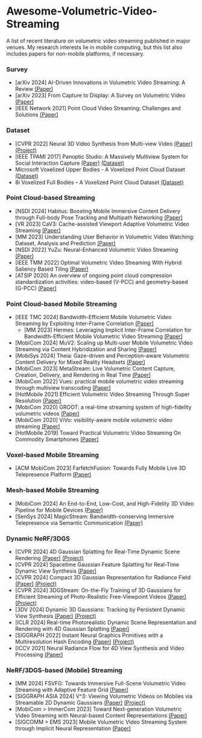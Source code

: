 # Awesome-Volumetric-Video-Streaming
A list of recent literature on volumetric video streaming published in major venues. My research interests lie in mobile computing, but this list also includes papers for non-mobile platforms, if necessary.

### Survey
* [arXiv 2024] AI-Driven Innovations in Volumetric Video Streaming: A Review [(Paper)](https://arxiv.org/abs/2412.12208)
* [arXiv 2023] From Capture to Display: A Survey on Volumetric Video [(Paper)](https://arxiv.org/abs/2309.05658)
* [IEEE Network 2021] Point Cloud Video Streaming: Challenges and Solutions [(Paper)](https://ieeexplore.ieee.org/abstract/document/9537928)

### Dataset
* [CVPR 2022] Neural 3D Video Synthesis from Multi-view Video [(Paper)](https://openaccess.thecvf.com/content/CVPR2022/papers/Li_Neural_3D_Video_Synthesis_From_Multi-View_Video_CVPR_2022_paper.pdf) [(Project)](https://neural-3d-video.github.io/) 
* [IEEE TPAMI 2017] Panoptic Studio: A Massively Multiview System for Social Interaction Capture [(Paper)](https://ieeexplore.ieee.org/abstract/document/8187699) [(Dataset)](http://domedb.perception.cs.cmu.edu/index.html)
* Microsoft Voxelized Upper Bodies - A Voxelized Point Cloud Dataset [(Dataset)](https://plenodb.jpeg.org/pc/microsoft/)
* 8i Voxelized Full Bodies – A Voxelized Point Cloud Dataset [(Dataset)](https://jpeg.org/plenodb/pc/8ilabs/)

### Point Cloud-based Streaming
* [NSDI 2024] Habitus: Boosting Mobile Immersive Content Delivery through Full-body Pose Tracking and Multipath Networking [(Paper)](https://www.usenix.org/conference/nsdi24/presentation/zhang-anlan)
* [VR 2023] CaV3: Cache-assisted Viewport Adaptive Volumetric Video Streaming [(Paper)](https://ieeexplore.ieee.org/document/10108421)
* [MM 2023] Understanding User Behavior in Volumetric Video Watching: Dataset, Analysis and Prediction [(Paper)](https://dl.acm.org/doi/abs/10.1145/3581783.3613810)
* [NSDI 2022] YuZu: Neural-Enhanced Volumetric Video Streaming [(Paper)](https://www.usenix.org/conference/nsdi22/presentation/zhang-anlan)
* [IEEE TMM 2022] Optimal Volumetric Video Streaming With Hybrid Saliency Based Tiling [(Paper)](https://ieeexplore.ieee.org/document/9720162)
* [ATSIP 2020] An overview of ongoing point cloud compression standardization activities: video-based (V-PCC) and geometry-based (G-PCC) [(Paper)](http://dx.doi.org/10.1017/ATSIP.2020.12)

### Point Cloud-based Mobile Streaming
* [IEEE TMC 2024] Bandwidth-Efficient Mobile Volumetric Video Streaming by Exploiting Inter-Frame Correlation [(Paper)](https://dl.acm.org/doi/10.1109/TMC.2024.3367750)
  * [MM 2023] Hermes: Leveraging Implicit Inter-Frame Correlation for Bandwidth-Efficient Mobile Volumetric Video Streaming [(Paper)](https://dl.acm.org/doi/10.1145/3581783.3613907)
* [MobiCom 2024] MuV2: Scaling up Multi-user Mobile Volumetric Video Streaming via Content Hybridization and Sharing [(Paper)](https://dl.acm.org/doi/10.1145/3636534.3649364)
* [MobiSys 2024] Theia: Gaze-driven and Perception-aware Volumetric Content Delivery for Mixed Reality Headsets [(Paper)](https://dl.acm.org/doi/10.1145/3643832.3661858)
* [MobiCom 2023] MetaStream: Live Volumetric Content Capture, Creation, Delivery, and Rendering in Real Time [(Paper)](https://dl.acm.org/doi/10.1145/3570361.3592530)
* [MobiCom 2022] Vues: practical mobile volumetric video streaming through multiview transcoding [(Paper)](https://dl.acm.org/doi/10.1145/3495243.3517027)
* [HotMobile 2021] Efficient Volumetric Video Streaming Through Super Resolution [(Paper)](https://dl.acm.org/doi/10.1145/3446382.3448663)
* [MobiCom 2020] GROOT: a real-time streaming system of high-fidelity volumetric videos [(Paper)](https://dl.acm.org/doi/10.1145/3372224.3419214)
* [MobiCom 2020] ViVo: visibility-aware mobile volumetric video streaming [(Paper)](https://dl.acm.org/doi/10.1145/3372224.3380888)
* [HotMobile 2019] Toward Practical Volumetric Video Streaming On Commodity Smartphones [(Paper)](https://dl.acm.org/doi/abs/10.1145/3301293.3302358)

### Voxel-based Mobile Streaming
* [ACM MobiCom 2023] FarfetchFusion: Towards Fully Mobile Live 3D Telepresence Platform [(Paper)](https://dl.acm.org/doi/abs/10.1145/3570361.3592525)

### Mesh-based Mobile Streaming
* [MobiCom 2024] An End-to-End, Low-Cost, and High-Fidelity 3D Video Pipeline for Mobile Devices [(Paper)](https://dl.acm.org/doi/10.1145/3636534.3690685)
* [SenSys 2024] MagicStream: Bandwidth-conserving Immersive Telepresence via Semantic Communication [(Paper)](https://dl.acm.org/doi/10.1145/3666025.3699344)

### Dynamic NeRF/3DGS
* [CVPR 2024] 4D Gaussian Splatting for Real-Time Dynamic Scene Rendering [(Paper)](https://openaccess.thecvf.com/content/CVPR2024/html/Wu_4D_Gaussian_Splatting_for_Real-Time_Dynamic_Scene_Rendering_CVPR_2024_paper.html) [(Project)](https://guanjunwu.github.io/4dgs/)
* [CVPR 2024] Spacetime Gaussian Feature Splatting for Real-Time Dynamic View Synthesis [(Paper)](https://arxiv.org/pdf/2312.16812)
* [CVPR 2024] Compact 3D Gaussian Representation for Radiance Field [(Paper)](https://ieeexplore.ieee.org/abstract/document/10655367/) [(Project)](https://maincold2.github.io/c3dgs/)
* [CVPR 2024] 3DGStream: On-the-Fly Training of 3D Gaussians for Efficient Streaming of Photo-Realistic Free-Viewpoint Videos [(Paper)](https://openaccess.thecvf.com/content/CVPR2024/papers/Sun_3DGStream_On-the-Fly_Training_of_3D_Gaussians_for_Efficient_Streaming_of_CVPR_2024_paper.pdf) [(Project)](https://sjojok.top/3dgstream/)
* [3DV 2024] Dynamic 3D Gaussians: Tracking by Persistent Dynamic View Synthesis [(Paper)](https://ieeexplore.ieee.org/abstract/document/10550869) [(Project)](https://dynamic3dgaussians.github.io/)
* [ICLR 2024] Real-time Photorealistic Dynamic Scene Representation and Rendering with 4D Gaussian Splatting [(Paper)](https://arxiv.org/pdf/2310.10642)
* [SIGGRAPH 2022] Instant Neural Graphics Primitives with a Multiresolution Hash Encoding [(Paper)](https://dl.acm.org/doi/10.1145/3528223.3530127) [(Project)](https://nvlabs.github.io/instant-ngp/)
* [ICCV 2021] Neural Radiance Flow for 4D View Synthesis and Video Processing [(Paper)](https://openaccess.thecvf.com/content/ICCV2021/html/Du_Neural_Radiance_Flow_for_4D_View_Synthesis_and_Video_Processing_ICCV_2021_paper.html)

### NeRF/3DGS-based (Mobile) Streaming
* [MM 2024] FSVFG: Towards Immersive Full-Scene Volumetric Video Streaming with Adaptive Feature Grid [(Paper)](https://dl.acm.org/doi/10.1145/3664647.3680908)
* [SIGGRAPH ASIA 2024] V^3: Viewing Volumetric Videos on Mobiles via Streamable 2D Dynamic Gaussians [(Paper)](https://dl.acm.org/doi/10.1145/3687935) [(Project)](https://authoritywang.github.io/v3/)
* [MobiCom > ImmerCom 2023] Toward Next-generation Volumetric Video Streaming with Neural-based Content Representations [(Paper)](https://dl.acm.org/doi/abs/10.1145/3615452.3617938)
* [SIGCOMM > EMS 2023] Mobile Volumetric Video Streaming System through Implicit Neural Representation [(Paper)](https://dl.acm.org/doi/10.1145/3609395.3610593)

